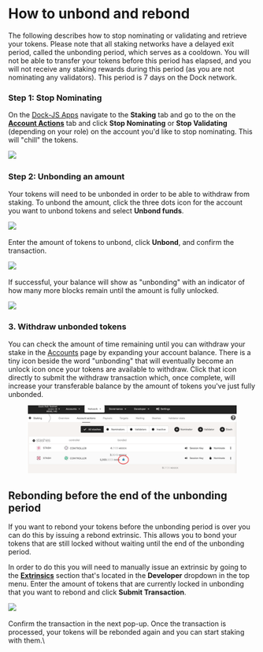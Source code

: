 # How to unbond and rebond

The following describes how to stop nominating or validating and retrieve your tokens. Please note that all staking networks have a delayed exit period, called the unbonding period, which serves as a cooldown. You will not be able to transfer your tokens before this period has elapsed, and you will not receive any staking rewards during this period (as you are not nominating any validators). This period is 7 days on the Dock network.

### Step 1: Stop Nominating

On the [Dock-JS Apps](https://fe.dock.io/#/staking) navigate to the **Staking** tab and go to the on the [**Account Actions**](https://fe.dock.io/#/staking/actions) tab and  click **Stop Nominating** or **Stop Validating** (depending on your role) on the account you'd like to stop nominating. This will "chill" the tokens.

![](https://lh5.googleusercontent.com/Ll1N\_v8iNCIqI\_lD4\_uYz-j\_Voec0ehyIkxlUgVBFrlbwX5Dw4gwlF6V5WCWoMtGTheveTpo-bjiyaS3aG9SmcXMdXFB73PqDU6\_kc0rS7ZxoDAqxgilpdQXP1h5CqvFcbVE8rZG)

### Step 2: Unbonding an amount

Your tokens will need to be unbonded in order to be able to withdraw from staking. To unbond the amount, click the three dots icon for the account you want to unbond tokens and select **Unbond funds**.

![](https://lh4.googleusercontent.com/Iva0lok-cURaLfDvQ3J8awKh2GLGL5L7vow6kLqUiCTFEwbYLa7yhPJFuS8bH\_5sVUQPxKlRPsjqwCXfffza9SURrOczrhorz\_Quso1gbDLG\_m1mPUyO7cvYruUsuuBXvjyxv1F1)

Enter the amount of tokens to unbond, click **Unbond**, and confirm the transaction.

![](https://lh4.googleusercontent.com/3rGDzTeZXS5bZKyDPh2kekTOwzaMcb1UnKxdQvPluIe2AatA8EOxOUXri-HHNFQ3HBLnzZgdg-s3qu1dFPzN0qfISdHm4C4t-Hij-ILdQRTKJVCGeOxyrRPXqE1g\_j4WUZXEQd8U)

If successful, your balance will show as "unbonding" with an indicator of how many more blocks remain until the amount is fully unlocked.

![](https://lh6.googleusercontent.com/n\_PDwx5\_IEkl\_w6Z9RFEwnMSFWX5ey3D4DJqCQcad1dVuDOIWMwJNifGI0GVFl4UsJMzBEhy\_nzIkph1RqlA-4UBUbuwPwlkHY9\_1RdoLbdWKBrWvQ1W\_ERjHOBKRLal-334QT5\_)

### 3. Withdraw unbonded tokens

You can check the amount of time remaining until you can  withdraw your stake in the [Accounts](https://fe.dock.io/#/accounts) page by expanding your account balance. There is a tiny icon beside the word "unbonding" that will eventually become an unlock icon once your tokens are available to withdraw. Click that icon directly to submit the withdraw transaction which, once complete, will increase your transferable balance by the amount of tokens you've just fully unbonded.

<figure><img src="../../.gitbook/assets/unbond.png" alt=""><figcaption></figcaption></figure>

## Rebonding before the end of the unbonding period

If you want to rebond your tokens before the unbonding period is over you can do this by issuing a rebond extrinsic. This allows you to bond your tokens that are still locked without waiting until the end of the unbonding period.

In order to do this you will need to manually issue an extrinsic by going to the [**Extrinsics**](https://fe.dock.io/#/extrinsics) section that's located in the **Developer** dropdown in the top menu. Enter the amount of tokens that are currently locked in unbonding that you want to rebond and click **Submit Transaction**.

![](https://lh4.googleusercontent.com/YGvNYTHQQxfIPiVESy88gQTlTSvLz7ZpAmKG9bMU-Ce2bjXXUxE0BDhOYGxAUmi8Q0sOSc\_PipvCpu6EVAKPTQroVIBzKchH7iEck5VU7tSPHT9tg4CFT7Dw2lTckHE9FpNHzUxI)

Confirm the transaction in the next pop-up. Once the transaction is processed, your tokens will be rebonded again and you can start staking with them.\
